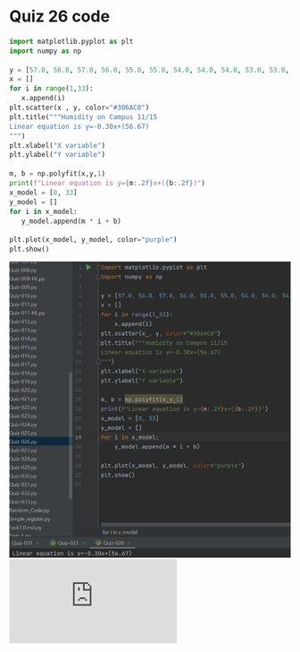  # Quiz 26 code 
 
 ```.py
 import matplotlib.pyplot as plt
import numpy as np

y = [57.0, 56.0, 57.0, 56.0, 55.0, 55.0, 54.0, 54.0, 54.0, 53.0, 53.0, 54.0, 53.0, 53.0, 52.0, 52.0, 51.0, 51.0, 51.0, 50.0, 50.0, 49.0, 50.0, 49.0, 49.0, 48.0, 49.0, 49.0, 48.0, 48.0, 48.0, 49.0]
x = []
for i in range(1,33):
    x.append(i)
plt.scatter(x , y, color="#306AC0")
plt.title("""Humidity on Campus 11/15
Linear equation is y=-0.30x+(56.67)
""")
plt.xlabel("X variable")
plt.ylabel("Y variable")

m, b = np.polyfit(x,y,1)
print(f"Linear equation is y={m:.2f}x+({b:.2f})")
x_model = [0, 33]
y_model = []
for i in x_model:
    y_model.append(m * i + b)

plt.plot(x_model, y_model, color="purple")
plt.show()
```
![](https://github.com/ZavenGaloyan/Unit2_repo/blob/main/Quizzes/Quiz-26-code.jpg)
![](https://github.com/ZavenGaloyan/Unit2_repo/blob/main/Quizzes/Quiz-026.pdf)
